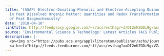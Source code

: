 ```yaml
---
title: '[ASAP] Electron-Donating Phenolic and Electron-Accepting Quinone Moieties
  in Peat Dissolved Organic Matter: Quantities and Redox Transformations in the Context
  of Peat Biogeochemistry'
date: '2018-04-10'
linkTitle: http://feedproxy.google.com/~r/acs/esthag/~3/DI2nKZGDi9g/acs.est.8b00594
source: 'Environmental Science & Technology: Latest Articles (ACS Publications)'
description: |-
  <p><img src="https://pubs.acs.org/appl/literatum/publisher/achs/journals/content/esthag/0/esthag.ahead-of-print/acs.est.8b00594/20180410/images/medium/es-2018-00594s_0005.gif" alt="TOC Graphic"/></p><div><cite>Environmental Science & Technology</cite></div><div>DOI: 10.1021/acs.est.8b00594</div><div class="feedflare">
  <a href="http://feeds.feedburner.com/~ff/acs/esthag?a=DI2nKZGDi9g:VZz1KLlBmOs:yIl2AUoC8zA"><img src="http://feeds.feedburner.com/~ff/acs/esthag?d=yIl2AUoC8zA" border="0"></img></a>
---
```

